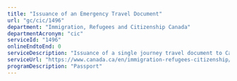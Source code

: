 ```yaml
---
title: "Issuance of an Emergency Travel Document"
url: "gc/cic/1496"
department: "Immigration, Refugees and Citizenship Canada"
departmentAcronym: "cic"
serviceId: "1496"
onlineEndtoEnd: 0
serviceDescription: "Issuance of a single journey travel document to Canadians abroad for urgent direct return to Canada, to travel to another Canadian mission where full passport services may be obtained, or for direct return to the individual’s country of residence abroad."
serviceUrl: "https://www.canada.ca/en/immigration-refugees-citizenship/services/canadian-passports/travel-documents-non-canadians/temporary-passport.html"
programDescription: "Passport"
---
```

